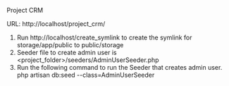 Project CRM

URL: http://localhost/project_crm/
1. Run http://localhost/create_symlink to create the symlink for storage/app/public to public/storage
2. Seeder file to create admin user is <project_folder>/seeders/AdminUserSeeder.php
3. Run the following command to run the Seeder that creates admin user.
php artisan db:seed --class=AdminUserSeeder
